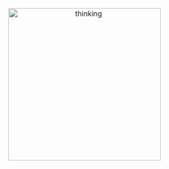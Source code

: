 <p align="center">
  <img src="https://github.com/user-attachments/assets/c7c17217-9eaa-4363-a571-016d27599048" alt="thinking" width="300"/>
</p>
